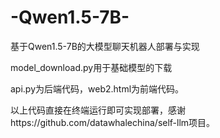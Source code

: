 # -Qwen1.5-7B-
基于Qwen1.5-7B的大模型聊天机器人部署与实现

model_download.py用于基础模型的下载

api.py为后端代码，web2.html为前端代码。

以上代码直接在终端运行即可实现部署，感谢https://github.com/datawhalechina/self-llm项目。
